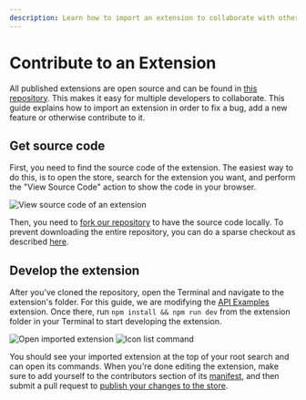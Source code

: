 ```yaml
---
description: Learn how to import an extension to collaborate with others.
---
```


# Contribute to an Extension

All published extensions are open source and can be found in [this repository](https://github.com/raycast/extensions). This makes it easy for multiple developers to collaborate. This guide explains how to import an extension in order to fix a bug, add a new feature or otherwise contribute to it.

## Get source code

First, you need to find the source code of the extension. The easiest way to do this, is to open the store, search for the extension you want, and perform the "View Source Code" action to show the code in your browser.

![View source code of an extension](https://user-images.githubusercontent.com/17166544/159994970-ec6d8265-4195-4a4f-86fd-237424fff6d2.png)

Then, you need to [fork our repository](https://docs.github.com/en/get-started/quickstart/fork-a-repo) to have the source code locally. To prevent downloading the entire repository, you can do a sparse checkout as described [here](https://developers.raycast.com/basics/publish-an-extension#alternative-way).

## Develop the extension

After you've cloned the repository, open the Terminal and navigate to the extension's folder. For this guide, we are modifying the [API Examples](https://github.com/raycast/extensions/tree/main/examples/api-examples) extension. Once there, run `npm install && npm run dev` from the extension folder in your Terminal to start developing the extension.

![Open imported extension](../.gitbook/assets/basics-open-command.png) ![Icon list command](../.gitbook/assets/basics-icon-list.png)

You should see your imported extension at the top of your root search and can open its commands. When you're done editing the extension, make sure to add yourself to the contributors section of its [manifest](../information/manifest.md#extension-properties), and then submit a pull request to [publish your changes to the store](publish-an-extension.md).
